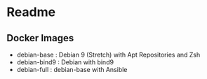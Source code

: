 # Readme

## Docker Images  

- debian-base : Debian 9 (Stretch) with Apt Repositories and Zsh
- debian-bind9 : Debian with bind9 
- debian-full : debian-base with Ansible

